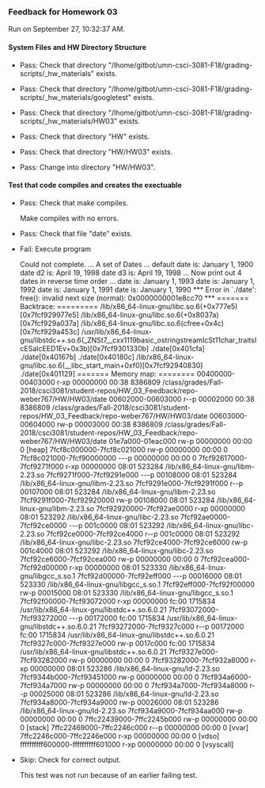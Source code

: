 ### Feedback for Homework 03

Run on September 27, 10:32:37 AM.


#### System Files and HW Directory Structure

+ Pass: Check that directory "/lhome/gitbot/umn-csci-3081-F18/grading-scripts/_hw_materials" exists.

+ Pass: Check that directory "/lhome/gitbot/umn-csci-3081-F18/grading-scripts/_hw_materials/googletest" exists.

+ Pass: Check that directory "/lhome/gitbot/umn-csci-3081-F18/grading-scripts/_hw_materials/HW03" exists.

+ Pass: Check that directory "HW" exists.

+ Pass: Check that directory "HW/HW03" exists.

+ Pass: Change into directory "HW/HW03".


#### Test that code compiles and creates the exectuable

+ Pass: Check that make compiles.

    Make compiles with no errors.



+ Pass: Check that file "date" exists.

+ Fail: Execute program

    Could not complete.
 ... A set of Dates ... 
default date is: January 1, 1900
date d2 is: April 19, 1998
date d3 is: April 19, 1998
 ... Now print out 4 dates in reverse time order ... 
date is: January 1, 1993
date is: January 1, 1992
date is: January 1, 1991
date is: January 1, 1990
*** Error in `./date': free(): invalid next size (normal): 0x0000000001e8cc70 ***
======= Backtrace: =========
/lib/x86_64-linux-gnu/libc.so.6(+0x777e5)[0x7fcf929977e5]
/lib/x86_64-linux-gnu/libc.so.6(+0x8037a)[0x7fcf929a037a]
/lib/x86_64-linux-gnu/libc.so.6(cfree+0x4c)[0x7fcf929a453c]
/usr/lib/x86_64-linux-gnu/libstdc++.so.6(_ZNSt7__cxx1119basic_ostringstreamIcSt11char_traitsIcESaIcEED1Ev+0x3b)[0x7fcf9301330b]
./date[0x401cfa]
./date[0x40167b]
./date[0x40180c]
/lib/x86_64-linux-gnu/libc.so.6(__libc_start_main+0xf0)[0x7fcf92940830]
./date[0x401129]
======= Memory map: ========
00400000-00403000 r-xp 00000000 00:38 8386809                            /class/grades/Fall-2018/csci3081/student-repos/HW_03_Feedback/repo-weber767/HW/HW03/date
00602000-00603000 r--p 00002000 00:38 8386809                            /class/grades/Fall-2018/csci3081/student-repos/HW_03_Feedback/repo-weber767/HW/HW03/date
00603000-00604000 rw-p 00003000 00:38 8386809                            /class/grades/Fall-2018/csci3081/student-repos/HW_03_Feedback/repo-weber767/HW/HW03/date
01e7a000-01eac000 rw-p 00000000 00:00 0                                  [heap]
7fcf8c000000-7fcf8c021000 rw-p 00000000 00:00 0 
7fcf8c021000-7fcf90000000 ---p 00000000 00:00 0 
7fcf92617000-7fcf9271f000 r-xp 00000000 08:01 523284                     /lib/x86_64-linux-gnu/libm-2.23.so
7fcf9271f000-7fcf9291e000 ---p 00108000 08:01 523284                     /lib/x86_64-linux-gnu/libm-2.23.so
7fcf9291e000-7fcf9291f000 r--p 00107000 08:01 523284                     /lib/x86_64-linux-gnu/libm-2.23.so
7fcf9291f000-7fcf92920000 rw-p 00108000 08:01 523284                     /lib/x86_64-linux-gnu/libm-2.23.so
7fcf92920000-7fcf92ae0000 r-xp 00000000 08:01 523292                     /lib/x86_64-linux-gnu/libc-2.23.so
7fcf92ae0000-7fcf92ce0000 ---p 001c0000 08:01 523292                     /lib/x86_64-linux-gnu/libc-2.23.so
7fcf92ce0000-7fcf92ce4000 r--p 001c0000 08:01 523292                     /lib/x86_64-linux-gnu/libc-2.23.so
7fcf92ce4000-7fcf92ce6000 rw-p 001c4000 08:01 523292                     /lib/x86_64-linux-gnu/libc-2.23.so
7fcf92ce6000-7fcf92cea000 rw-p 00000000 00:00 0 
7fcf92cea000-7fcf92d00000 r-xp 00000000 08:01 523330                     /lib/x86_64-linux-gnu/libgcc_s.so.1
7fcf92d00000-7fcf92eff000 ---p 00016000 08:01 523330                     /lib/x86_64-linux-gnu/libgcc_s.so.1
7fcf92eff000-7fcf92f00000 rw-p 00015000 08:01 523330                     /lib/x86_64-linux-gnu/libgcc_s.so.1
7fcf92f00000-7fcf93072000 r-xp 00000000 fc:00 1715834                    /usr/lib/x86_64-linux-gnu/libstdc++.so.6.0.21
7fcf93072000-7fcf93272000 ---p 00172000 fc:00 1715834                    /usr/lib/x86_64-linux-gnu/libstdc++.so.6.0.21
7fcf93272000-7fcf9327c000 r--p 00172000 fc:00 1715834                    /usr/lib/x86_64-linux-gnu/libstdc++.so.6.0.21
7fcf9327c000-7fcf9327e000 rw-p 0017c000 fc:00 1715834                    /usr/lib/x86_64-linux-gnu/libstdc++.so.6.0.21
7fcf9327e000-7fcf93282000 rw-p 00000000 00:00 0 
7fcf93282000-7fcf932a8000 r-xp 00000000 08:01 523286                     /lib/x86_64-linux-gnu/ld-2.23.so
7fcf9344b000-7fcf93451000 rw-p 00000000 00:00 0 
7fcf934a6000-7fcf934a7000 rw-p 00000000 00:00 0 
7fcf934a7000-7fcf934a8000 r--p 00025000 08:01 523286                     /lib/x86_64-linux-gnu/ld-2.23.so
7fcf934a8000-7fcf934a9000 rw-p 00026000 08:01 523286                     /lib/x86_64-linux-gnu/ld-2.23.so
7fcf934a9000-7fcf934aa000 rw-p 00000000 00:00 0 
7ffc22439000-7ffc2245b000 rw-p 00000000 00:00 0                          [stack]
7ffc22469000-7ffc2246c000 r--p 00000000 00:00 0                          [vvar]
7ffc2246c000-7ffc2246e000 r-xp 00000000 00:00 0                          [vdso]
ffffffffff600000-ffffffffff601000 r-xp 00000000 00:00 0                  [vsyscall]




+ Skip: Check for correct output.

  This test was not run because of an earlier failing test.

